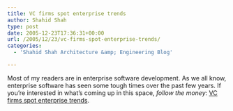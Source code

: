 ```yaml
---
title: VC firms spot enterprise trends
author: Shahid Shah
type: post
date: 2005-12-23T17:36:31+00:00
url: /2005/12/23/vc-firms-spot-enterprise-trends/
categories:
  - 'Shahid Shah Architecture &amp; Engineering Blog'

---
```

Most of my readers are in enterprise software development. As we all know, enterprise software has seen some tough times over the past few years. If you&#8217;re interested in what&#8217;s coming up in this space, _follow the money_: [VC firms spot enterprise trends][1].

 [1]: http://news.yahoo.com/s/infoworld/20051219/tc_infoworld/72894
